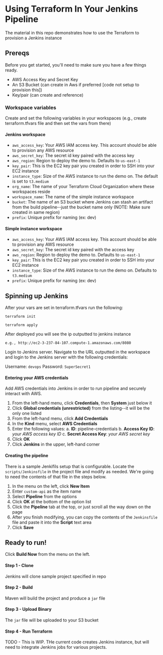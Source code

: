# Using Terraform In Your Jenkins Pipeline

The material in this repo demonstrates how to use the Terraform to provision a Jenkins instance
## Prereqs

Before you get started, you'll need to make sure you have a few things ready.

* AWS Access Key and Secret Key
* An S3 Bucket (can create in Aws if preferred [code not setup to provision this])
* Key/pair (can create and reference)
### Workspace variables

Create and set the following variables in your workspaces (e.g., create terraform.tfvars file and then set the vars from there)

#### Jenkins workspace

 * `aws_access_key`: Your AWS IAM access key. This account should be able to provision any AWS resource
 * `aws_secret_key`: The secret id key paired with the access key
 * `aws_region`: Region to deploy the demo to. Defaults to `us-east-1`
 * `key_pair`: This is the EC2 key pair you created in order to SSH into your EC2 instance
 * `instance_type`: Size of the AWS instance to run the demo on. The default is set to `t3.medium`
 * `org_name`: The name of your Terraform Cloud Organization where these workspaces reside
 * `workspace_name`: The name of the simple instance workspace
 * `bucket`: The name of an S3 bucket where Jenkins can stash an artifact from the build pipeline--just the bucket name only (NOTE: Make sure created in same region)
 * `prefix`: Unique prefix for naming (ex: dev)

#### Simple instance workspace

 * `aws_access_key`: Your AWS IAM access key. This account should be able to provision any AWS resource
 * `aws_secret_key`: The secret id key paired with the access key
 * `aws_region`: Region to deploy the demo to. Defaults to `us-east-1`
 * `key_pair`: This is the EC2 key pair you created in order to SSH into your EC2 instance
 * `instance_type`: Size of the AWS instance to run the demo on. Defaults to `t3.medium`
 * `prefix`: Unique prefix for naming (ex: dev)
## Spinning up Jenkins

After your vars are set in terraform.tfvars run the following:

```
terraform init
```

```
terraform apply
```

After deployed you will see the ip outputted to jenkins instance

```
e.g., http://ec2-3-237-84-107.compute-1.amazonaws.com/8080
```

Login to Jenkins server. Navigate to the URL outputted in the workspace and login to the Jenkins server with the following credentials:

Username: `devops`
Password: `SuperSecret1`

#### Entering your AWS credentials

Add AWS credentials into Jenkins in order to run pipeline and securely interact with AWS.

 1. From the left-hand menu, click **Credentials**, then **System** just below it
 2. Click **Global credentials (unrestricted)** from the listing--it will be the only one listed
 3. From the left-hand menu, click **Add Credentials**
 4. In the **Kind** menu, select **AWS Credentials**
 5. Enter the following values:
    a. **ID**: pipeline-credentials
    b. **Access Key ID**: _your AWS access key ID_
    c. **Secret Access Key**: _your AWS secret key_
 6. Click **OK**
 7. Click **Jenkins** in the upper, left-hand corner

#### Creating the pipeline

There is a sample Jenkifils setup that is configurable. Locate the `scripts/Jenkinsfile` in the project file and modify as needed. We're going to need the contents of that file in the steps below.

 1. In the menu on the left, click **New Item**
 2. Enter `custom-api` as the item name
 3. Select **Pipeline** from the options
 4. Click **OK** at the bottom of the option list
 5. Click the **Pipeline** tab at the top, or just scroll all the way down on the page
 6. After you finish modifying, you can copy the contents of the `Jenkinsfile` file and paste it into the **Script** text area
 7. Click **Save**

## Ready to run!

Click **Build Now** from the menu on the left.

#### Step 1 - Clone

Jenkins will clone sample project specified in repo

#### Step 2 - Build

Maven will build the project and produce a `jar` file

#### Step 3 - Upload Binary

The `jar` file will be uploaded to your S3 bucket

#### Step 4 - Run Terraform

TODO - This is WIP. THe current code creates Jenkins instance, but will need to integrate Jenkins jobs for various projects. 
